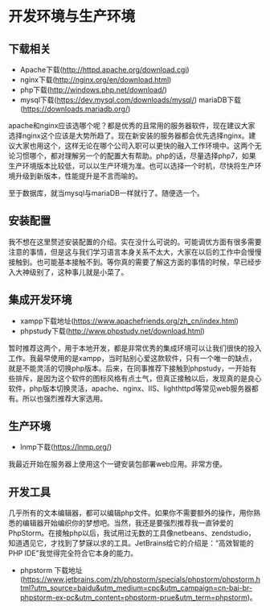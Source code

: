 # 开发环境与生产环境

## 下载相关

* Apache下载(http://httpd.apache.org/download.cgi)
* nginx下载(http://nginx.org/en/download.html)
* php下载(http://windows.php.net/download/)
* mysql下载(https://dev.mysql.com/downloads/mysql/)
mariaDB下载(https://downloads.mariadb.org/)

apache和nginx应该选哪个呢？都是优秀的且常用的服务器软件，现在建议大家选择nginx这个应该是大势所趋了。现在新安装的服务器都会优先选择nginx。建议大家也用这个，这样无论在哪个公司入职可以更快的融入工作环境中。这两个无论习惯哪个，都对理解另一个的配置大有帮助。php的话，尽量选择php7，如果生产环境版本比较低，可以以生产环境为准。也可以选择一个时机，尽快将生产环境升级到新版本，性能提升是不言而喻的。

至于数据库，就当mysql与mariaDB一样就行了。随便选一个。

## 安装配置

我不想在这里赘述安装配置的介绍。实在没什么可说的。可能调优方面有很多需要注意的事情，但是这与我们学习语言本身关系不太大，大家在以后的工作中会慢慢接触到。也可能基本接触不到。等你真的需要了解这方面的事情的时候，早已经步入大神级别了，这种事儿就是小菜了。

## 集成开发环境

* xampp下载地址(https://www.apachefriends.org/zh_cn/index.html)
* phpstudy下载(http://www.phpstudy.net/download.html)

暂时推荐这两个，用于本地开发，都是非常优秀的集成环境可以让我们很快的投入工作。我最早使用的是xampp，当时贴别心爱这款软件，只有一个唯一的缺点，就是不能灵活的切换php版本。后来，在同事推荐下接触到phpstudy，一开始有些排斥，是因为这个软件的图标风格有点土气，但真正接触以后，发现真的是良心软件，php版本切换灵活，apache、nginx、IIS、lighthttpd等常见web服务器都有。所以也强烈推荐大家选用。

## 生产环境

* lnmp下载(https://lnmp.org/)

我最近开始在服务器上使用这个一键安装包部署web应用。非常方便。

## 开发工具

几乎所有的文本编辑器，都可以编辑php文件。如果你不需要额外的操作，用你熟悉的编辑器开始编织你的梦想吧。当然，我还是要强烈推荐我一直钟爱的PhpStorm。在接触php以后，我试用过无数的工具像netbeans、zendstudio，知道遇见它，才找到了梦寐以求的工具。JetBrains给它的介绍是：“高效智能的 PHP IDE”我觉得完全符合它本身的能力。
* phpstorm 下载地址(https://www.jetbrains.com/zh/phpstorm/specials/phpstorm/phpstorm.html?utm_source=baidu&utm_medium=cpc&utm_campaign=cn-bai-br-phpstorm-ex-pc&utm_content=phpstorm-prue&utm_term=phpstorm)。

